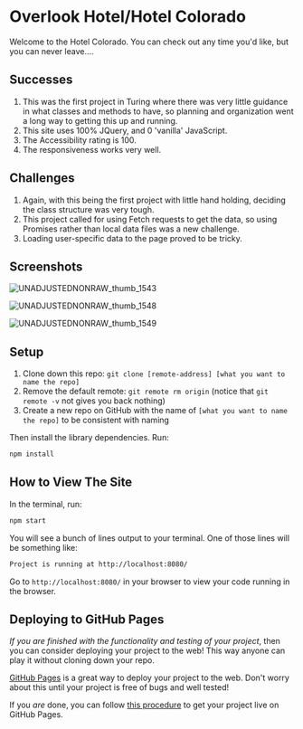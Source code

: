 # Overlook Hotel/Hotel Colorado
Welcome to the Hotel Colorado. You can check out any time you'd like, but you can never leave....

## Successes

1. This was the first project in Turing where there was very little guidance in what classes and methods to have, so planning and organization went a long way to getting this up and running. 
1. This site uses 100% JQuery, and 0 'vanilla' JavaScript. 
1. The Accessibility rating is 100. 
1. The responsiveness works very well. 

## Challenges

1. Again, with this being the first project with little hand holding, deciding the class structure was very tough. 
1. This project called for using Fetch requests to get the data, so using Promises rather than local data files was a new challenge. 
1. Loading user-specific data to the page proved to be tricky. 

## Screenshots
![UNADJUSTEDNONRAW_thumb_1543](https://user-images.githubusercontent.com/52764657/68316037-fd5b1580-0075-11ea-918d-55e4f3891542.jpg)

![UNADJUSTEDNONRAW_thumb_1548](https://user-images.githubusercontent.com/52764657/68349071-10dba000-00b9-11ea-9ee7-e4316fbc5a70.jpg)

![UNADJUSTEDNONRAW_thumb_1549](https://user-images.githubusercontent.com/52764657/68349084-20f37f80-00b9-11ea-9ddf-9b0dd953ab6d.jpg)


## Setup

1. Clone down this repo: `git clone [remote-address] [what you want to name the repo]`
1. Remove the default remote: `git remote rm origin` (notice that `git remote -v` not gives you back nothing)
1. Create a new repo on GitHub with the name of `[what you want to name the repo]` to be consistent with naming

Then install the library dependencies. Run:

```bash
npm install
```

## How to View The Site

In the terminal, run:

```bash
npm start
```

You will see a bunch of lines output to your terminal. One of those lines will be something like:

```bash
Project is running at http://localhost:8080/
```

Go to `http://localhost:8080/` in your browser to view your code running in the browser.


## Deploying to GitHub Pages

_If you are finished with the functionality and testing of your project_, then you can consider deploying your project to the web! This way anyone can play it without cloning down your repo.

[GitHub Pages](https://pages.github.com/) is a great way to deploy your project to the web. Don't worry about this until your project is free of bugs and well tested!

If you _are_ done, you can follow [this procedure](./gh-pages-procedure.md) to get your project live on GitHub Pages.
